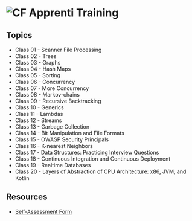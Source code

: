 # ![CF](http://i.imgur.com/7v5ASc8.png) Apprenti Training

## Topics
* Class 01 - Scanner File Processing
* Class 02 - Trees
* Class 03 - Graphs
* Class 04 - Hash Maps
* Class 05 - Sorting
* Class 06 - Concurrency
* Class 07 - More Concurrency
* Class 08 - Markov-chains
* Class 09 - Recursive Backtracking
* Class 10 - Generics
* Class 11 - Lambdas
* Class 12 - Streams
* Class 13 - Garbage Collection
* Class 14 - Bit Manipulation and File Formats
* Class 15 - OWASP Security Principals
* Class 16 - K-nearest Neighbors
* Class 17 - Data Structures: Practicing Interview Questions
* Class 18 - Continuous Integration and Continuous Deployment
* Class 19 - Realtime Databases
* Class 20 - Layers of Abstraction of CPU Architecture: x86, JVM, and Kotlin

## Resources
* [Self-Assessment Form](https://docs.google.com/forms/d/1aXwwhwXuGkTGXpFnLZmdxqbHWvaSirRjXEpiO0t7u6g/edit?ts=5a973cdc)
